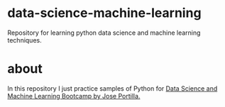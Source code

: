# data-science-machine-learning
Repository for learning python data science and machine learning techniques.

# about
In this repository I just practice samples of Python for 
[Data Science and Machine Learning Bootcamp by Jose Portilla.](https://www.udemy.com/course/python-for-data-science-and-machine-learning-bootcamp/)


